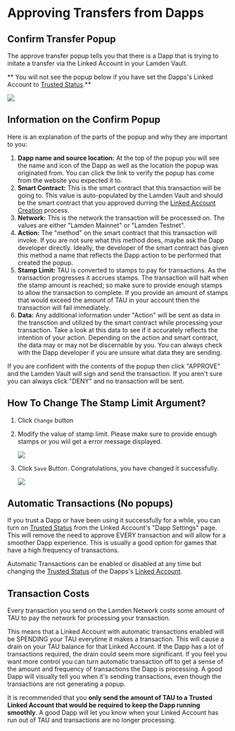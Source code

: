 
# Approving Transfers from Dapps


## Confirm Transfer Popup

The approve transfer popup tells you that there is a Dapp that is trying to initate a transfer via the Linked Account in your Lamden Vault.

** You will not see the popup below if you have set the Dapps's Linked Account to <u>[Trusted Status](/docs/wallet/accounts_linked_create#make-account-trusted)</u>.**

![](../../img/wallet/linked_account_transfer.png)

## Information on the Confirm Popup

Here is an explanation of the parts of the popup and why they are important to you:

1. **Dapp name and source location:** At the top of the popup you will see the name and icon of the Dapp as well as the location the popup was originated from. You can click the link to verify the popup has come from the website you expected it to.
2. **Smart Contract:** This is the smart contract that this transaction will be going to. This value is auto-populated by the Lamden Vault and should be the smart contract that you approved durring the <u>[Linked Account Creation](/docs/wallet/accounts_linked_create)</u> process.
3. **Network:** This is the network the transaction will be processed on. The values are either "Lamden Mainnet" or "Lamden Testnet".
4. **Action:** The "method" on the smart contract that this transaction will invoke. If you are not sure what this method does, maybe ask the Dapp developer directly. Ideally, the developer of the smart contract has given this method a name that reflects the Dapp action to be performed that created the popup.
5. **Stamp Limit:** TAU is converted to stamps to pay for transactions. As the transaction progresses it accrues stamps. The transaction will halt when the stamp amount is reached; so make sure to provide enough stamps to allow the transaction to complete. If you provide an amount of stamps that would exceed the amount of TAU in your account then the transaction will fail immediately.
6. **Data:** Any additional information under "Action" will be sent as data in the transction and utilized by the smart contract while processing your transaction. Take a look at this data to see if it accurately reflects the intention of your action. Depending on the action and smart contract, the data may or may not be discernable by you. You can always check with the Dapp developer if you are unsure what data they are sending.

If you are confident with the contents of the popup then click "APPROVE" and the Lamden Vault will sign and send the transaction.
If you aren't sure you can always click "DENY" and no transaction will be sent.

## How To Change The Stamp Limit Argument?

1. Click `Change` button
2. Modify the value of stamp limit. Please make sure to provide enough stamps or you wiil get a error message displayed.

   ![](../../img/wallet/change_stamps_setp_1.png)

3. Click `Save` Button. Congratulations, you have changed it successfully.

   ![](../../img/wallet/change_stamps_setp_2.png)

## Automatic Transactions (No popups)

If you trust a Dapp or have been using it successfully for a while, you can turn on <u>[Trusted Status](/docs/wallet/accounts_linked_create#make-account-trusted)</u> from the Linked Account's "Dapp Settings" page. This will remove the need to approve EVERY transaction and will allow for a smoother Dapp experience. This is usually a good option for games that have a high frequency of transactions.

Automatic Transactions can be enabled or disabled at any time but changing the <u>[Trusted Status](/docs/wallet/accounts_linked_create#make-account-trusted)</u> of the Dapps's <u>[Linked Account](/docs/wallet/accounts_linked_overview)</u>.

## Transaction Costs

Every transaction you send on the Lamden Network costs some amount of TAU to pay the network for processing your transaction.

This means that a Linked Account with automatic transactions enabled will be SPENDING your TAU everytime it makes a transaction. This will cause a drain on your TAU balance for that Linked Account. If the Dapp has a lot of transactions required, the drain could seem more significant. If you feel you want more control you can turn automatic transaction off to get a sense of the amount and frequency of transactions the Dapp is processing. A good Dapp will visually tell you when it's sending transactions, even though the transactions are not generating a popup.

It is recommended that you **only send the amount of TAU to a Trusted Linked Account that would be required to keep the Dapp running smoothly**. A good Dapp will let you know when your Linked Account has run out of TAU and transactions are no longer processing.
